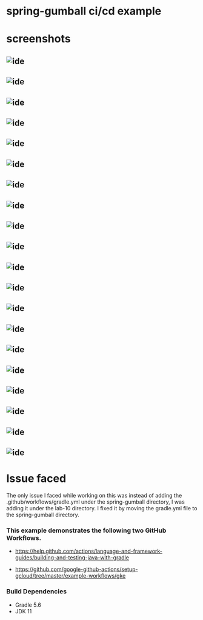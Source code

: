 # spring-gumball ci/cd example

# screenshots
## ![ide](images/1.png)
## ![ide](images/2.png)
## ![ide](images/3.png)
## ![ide](images/4.png)
## ![ide](images/5.png)
## ![ide](images/6.png)
## ![ide](images/7.png)
## ![ide](images/8.png)
## ![ide](images/9.png)
## ![ide](images/10.png)
## ![ide](images/11.png)
## ![ide](images/12.png)
## ![ide](images/13.png)
## ![ide](images/14.png)
## ![ide](images/15.png)
## ![ide](images/16.png)
## ![ide](images/17.png)
## ![ide](images/18.png)
## ![ide](images/19.png)
## ![ide](images/20.png)

# Issue faced
The only issue I faced while working on this was instead of adding the .github/workflows/gradle.yml under the spring-gumball directory, I was adding it under the lab-10 directory. I fixed it by moving the gradle.yml file to the spring-gumball directory.
### This example demonstrates the following two GitHub Workflows.

* https://help.github.com/actions/language-and-framework-guides/building-and-testing-java-with-gradle

* https://github.com/google-github-actions/setup-gcloud/tree/master/example-workflows/gke

### Build Dependencies

* Gradle 5.6
* JDK 11
